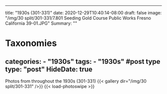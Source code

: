 
---
title: "1930s (301-331)"
date: 2020-12-29T10:40:14-08:00
draft: false
image: "/img/30 split/301-331/7.801 Seeding Gold Course Public Works Fresno California  39-01.JPG"
Summary: ""
#   Taxonomies
categories:
    - "1930s"
tags:
    - "1930s"
#post type
type: "post"
HideDate: true
---

Photos from throughout the 1930s (301-331)
{{< gallery dir="/img/30 split/301-331" />}} {{< load-photoswipe >}}
